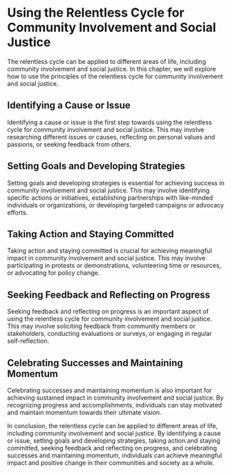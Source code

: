 Using the Relentless Cycle for Community Involvement and Social Justice
================================================================================================================================================

The relentless cycle can be applied to different areas of life, including community involvement and social justice. In this chapter, we will explore how to use the principles of the relentless cycle for community involvement and social justice.

Identifying a Cause or Issue
----------------------------

Identifying a cause or issue is the first step towards using the relentless cycle for community involvement and social justice. This may involve researching different issues or causes, reflecting on personal values and passions, or seeking feedback from others.

Setting Goals and Developing Strategies
---------------------------------------

Setting goals and developing strategies is essential for achieving success in community involvement and social justice. This may involve identifying specific actions or initiatives, establishing partnerships with like-minded individuals or organizations, or developing targeted campaigns or advocacy efforts.

Taking Action and Staying Committed
-----------------------------------

Taking action and staying committed is crucial for achieving meaningful impact in community involvement and social justice. This may involve participating in protests or demonstrations, volunteering time or resources, or advocating for policy change.

Seeking Feedback and Reflecting on Progress
-------------------------------------------

Seeking feedback and reflecting on progress is an important aspect of using the relentless cycle for community involvement and social justice. This may involve soliciting feedback from community members or stakeholders, conducting evaluations or surveys, or engaging in regular self-reflection.

Celebrating Successes and Maintaining Momentum
----------------------------------------------

Celebrating successes and maintaining momentum is also important for achieving sustained impact in community involvement and social justice. By recognizing progress and accomplishments, individuals can stay motivated and maintain momentum towards their ultimate vision.

In conclusion, the relentless cycle can be applied to different areas of life, including community involvement and social justice. By identifying a cause or issue, setting goals and developing strategies, taking action and staying committed, seeking feedback and reflecting on progress, and celebrating successes and maintaining momentum, individuals can achieve meaningful impact and positive change in their communities and society as a whole.
